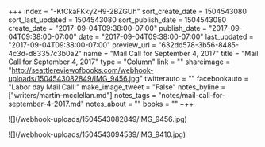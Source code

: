+++
index = "-KtCkaFKky2H9-2BZGUh"
sort_create_date = 1504543080
sort_last_updated = 1504543080
sort_publish_date = 1504543080
create_date = "2017-09-04T09:38:00-07:00"
publish_date = "2017-09-04T09:38:00-07:00"
date = "2017-09-04T09:38:00-07:00"
last_updated = "2017-09-04T09:38:00-07:00"
preview_url = "632dd578-3b56-8485-4c3d-d83357c3b0a2"
name = "Mail Call for September 4, 2017"
title = "Mail Call for September 4, 2017"
type = "Column"
link = ""
shareimage = "http://seattlereviewofbooks.com/webhook-uploads/1504543082849/IMG_9456.jpg"
twitterauto = ""
facebookauto = "Labor day Mail Call!"
make_image_tweet = "False"
notes_byline = ["writers/martin-mcclellan.md"]
notes_tags = "notes/mail-call-for-september-4-2017.md"
notes_about = ""
books = ""
+++
<p class="image">![](/webhook-uploads/1504543082849/IMG_9456.jpg)</p>
<p class="image">![](/webhook-uploads/1504543094539/IMG_9410.jpg)</p>